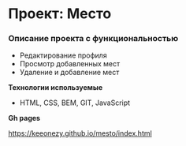 # Проект: Место

### Описание проекта с функциональностью

* Редактирование профиля
* Просмотр добавленных мест
* Удаление и добавление мест

**Технологии используемые**

* HTML, CSS, BEM, GIT, JavaScript


**Gh pages**

https://keeonezy.github.io/mesto/index.html